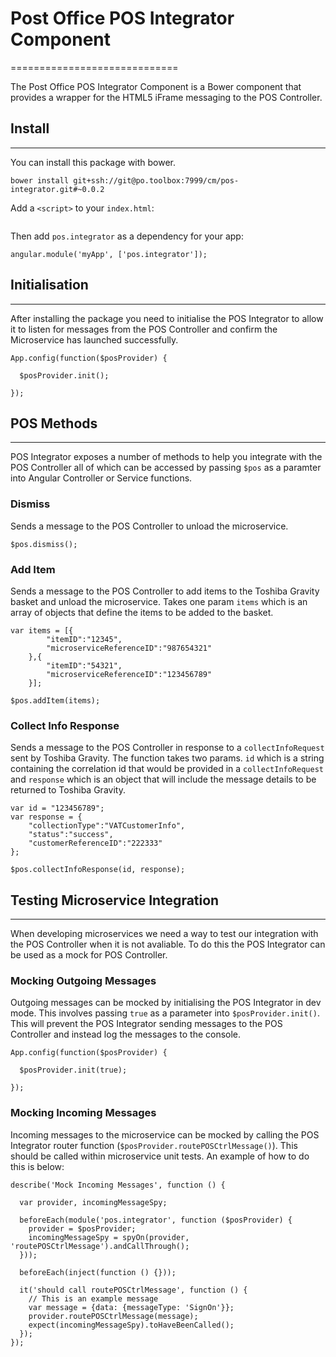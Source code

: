 # Post Office POS Integrator Component
=============================

The Post Office POS Integrator Component is a Bower component that provides a wrapper for the HTML5 iFrame messaging to the POS Controller.

## Install
----------

You can install this package with bower.

```
bower install git+ssh://git@po.toolbox:7999/cm/pos-integrator.git#~0.0.2  
```
Add a `<script>` to your `index.html`:


```<script src="bower_components/pos-integrator/src/posIntegrator.js"></script>
```

Then add `pos.integrator` as a dependency for your app:

```
angular.module('myApp', ['pos.integrator']);
```

## Initialisation
-----------------

After installing the package you need to initialise the POS Integrator to allow it to listen for messages from the POS Controller and confirm the Microservice has launched successfully.

```
App.config(function($posProvider) {
  
  $posProvider.init();
  
});
```

## POS Methods
--------------

POS Integrator exposes a number of methods to help you integrate with the POS Controller all of which can be accessed by passing `$pos` as a paramter into Angular Controller or Service functions.

### Dismiss

Sends a message to the POS Controller to unload the microservice.

```
$pos.dismiss();
```

### Add Item

Sends a message to the POS Controller to add items to the Toshiba Gravity basket and unload the microservice. Takes one param `items` which is an array of objects that define the items to be added to the basket.

```
var items = [{
		"itemID":"12345",
        "microserviceReferenceID":"987654321"
	},{
		"itemID":"54321",
        "microserviceReferenceID":"123456789"
	}];
	
$pos.addItem(items);
```

### Collect Info Response

Sends a message to the POS Controller in response to a `collectInfoRequest` sent by Toshiba Gravity.  The function takes two params. `id` which is a string containing the correlation id that would be provided in a `collectInfoRequest` and `response` which is an object that will include the message details to be returned to Toshiba Gravity.

```
var id = "123456789";
var response = {
	"collectionType":"VATCustomerInfo",
    "status":"success",
    "customerReferenceID":"222333"
};
	
$pos.collectInfoResponse(id, response);
```

## Testing Microservice Integration
-----------------------------------

When developing microservices we need a way to test our integration with the POS Controller when it is not avaliable. To do this the POS Integrator can be used as a mock for POS Controller. 

### Mocking Outgoing Messages

Outgoing messages can be mocked by initialising the POS Integrator in dev mode. This involves passing `true` as a parameter into `$posProvider.init()`. This will prevent the POS Integrator sending messages to the POS Controller and instead log the messages to the console.

```
App.config(function($posProvider) {
  
  $posProvider.init(true);
  
});
```

### Mocking Incoming Messages

Incoming messages to the microservice can be mocked by calling the POS Integrator router function (`$posProvider.routePOSCtrlMessage()`). This should be called within microservice unit tests. An example of how to do this is below:

```
describe('Mock Incoming Messages', function () {

  var provider, incomingMessageSpy;

  beforeEach(module('pos.integrator', function ($posProvider) {
    provider = $posProvider;
    incomingMessageSpy = spyOn(provider, 'routePOSCtrlMessage').andCallThrough();
  }));

  beforeEach(inject(function () {}));

  it('should call routePOSCtrlMessage', function () {
  	// This is an example message
    var message = {data: {messageType: 'SignOn'}};
    provider.routePOSCtrlMessage(message);
    expect(incomingMessageSpy).toHaveBeenCalled();
  });
});
```


